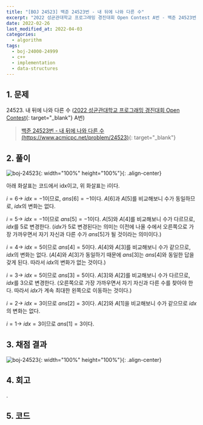 ```yaml
---
title: "[BOJ 24523] 백준 24523번 - 내 뒤에 나와 다른 수"
excerpt: "2022 성균관대학교 프로그래밍 경진대회 Open Contest A번 - 백준 24523번 내 뒤에 나와 다른 수 풀이"
date: 2022-02-26
last_modified_at: 2022-04-03
categories:
  - algorithm
tags:
  - boj-24000-24999
  - c++
  - implementation
  - data-structures
---
```


## 1. 문제
$24523$. 내 뒤에 나와 다른 수 ([2022 성균관대학교 프로그래밍 경진대회 Open Contest](https://burningfalls.github.io/contest/2022-skku-baekjoon-contest/){: target="_blank"} A번)

> [백준 24523번 - 내 뒤에 나와 다른 수 (https://www.acmicpc.net/problem/24523)](https://www.acmicpc.net/problem/24523){: target="_blank"}

## 2. 풀이

![boj-24523](https://user-images.githubusercontent.com/30232837/161427788-b26d2b99-1810-4df5-bfff-dfb406fdc572.png "boj-24523"){: width="100%" height="100%"}{: .align-center}

아래 화살표는 코드에서 idx이고, 위 화살표는 i이다.

$i=6 \rightarrow$ $idx=-1$이므로, $ans[6]=-1$이다. $A[6]$과 $A[5]$를 비교해보니 수가 동일하므로, $idx$의 변화는 없다.

$i=5 \rightarrow$ $idx=-1$이므로 $ans[5]=-1$이다. $A[5]$와 $A[4]$를 비교해보니 수가 다르므로, $idx$를 $5$로 변경한다. ($idx$가 $5$로 변경된다는 의미는 이전에 나올 수에서 오른쪽으로 가장 가까우면서 자기 자신과 다른 수가 $ans[5]$가 될 것이라는 의미이다.)

$i=4 \rightarrow$ $idx=5$이므로 $ans[4]=5$이다. $A[4]$와 $A[3]$를 비교해보니 수가 같으므로, $idx$의 변화는 없다. ($A[4]$와 $A[3]$가 동일하기 때문에 $ans[3]$는 $ans[4]$와 동일한 답을 갖게 된다. 따라서 $idx$의 변화가 없는 것이다.)

$i=3 \rightarrow$ $idx=5$이므로 $ans[3]=5$이다. $A[3]$와 $A[2]$를 비교해보니 수가 다르므로, $idx$를 $3$으로 변경한다. (오른쪽으로 가장 가까우면서 자기 자신과 다른 수를 찾아야 한다. 따라서 $idx$가 계속 최대한 왼쪽으로 이동하는 것이다.)

$i=2 \rightarrow$ $idx=3$이므로 $ans[2]=3$이다. $A[2]$와 $A[1]$을 비교해보니 수가 같으므로 $idx$의 변화는 없다.

$i=1 \rightarrow$ $idx=3$이므로 $ans[1]=3$이다. 

## 3. 채점 결과

![boj-24523](https://user-images.githubusercontent.com/30232837/161427959-586bac5b-b6b5-4f35-8a9c-9ceea23b3243.png "boj-24523"){: width="100%" height="100%"}{: .align-center}

## 4. 회고

.

## 5. 코드

<script src="https://gist.github.com/BurningFalls/4e40ff31721ef70219a5306f038d928d.js"></script>